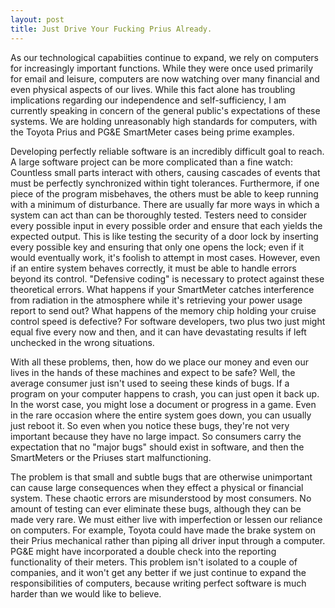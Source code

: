 ```yaml
---
layout: post
title: Just Drive Your Fucking Prius Already.
---
```


As our technological capabiities continue to expand, we rely on computers for increasingly important functions. While they were once used primarily for email and leisure, computers are now watching over many financial and even physical aspects of our lives. While this fact alone has troubling implications regarding our independence and self-sufficiency, I am currently speaking in concern of the general public's expectations of these systems. We are holding unreasonably high standards for computers, with the Toyota Prius and PG&E SmartMeter cases being prime examples.

Developing perfectly reliable software is an incredibly difficult goal to reach. A large software project can be more complicated than a fine watch: Countless small parts interact with others, causing cascades of events that must be perfectly synchronized within tight tolerances. Furthermore, if one piece of the program misbehaves, the others must be able to keep running with a minimum of disturbance. There are usually far more ways in which a system can act than can be thoroughly tested. Testers need to consider every possible input in every possible order and ensure that each yields the expected output. This is like testing the security of a door lock by inserting every possible key and ensuring that only one opens the lock; even if it would eventually work, it's foolish to attempt in most cases. However, even if an entire system behaves correctly, it must be able to handle errors beyond its control. "Defensive coding" is necessary to protect against these theoretical errors. What happens if your SmartMeter catches interference from radiation in the atmosphere while it's retrieving your power usage report to send out? What happens of the memory chip holding your cruise control speed is defective? For software developers, two plus two just might equal five every now and then, and it can have devastating results if left unchecked in the wrong situations.

With all these problems, then, how do we place our money and even our lives in the hands of these machines and expect to be safe? Well, the average consumer just isn't used to seeing these kinds of bugs. If a program on your computer happens to crash, you can just open it back up. In the worst case, you might lose a document or progress in a game. Even in the rare occasion where the entire system goes down, you can usually just reboot it. So even when you notice these bugs, they're not very important because they have no large impact. So consumers carry the expectation that no "major bugs" should exist in software, and then the SmartMeters or the Priuses start malfunctioning.

The problem is that small and subtle bugs that are otherwise unimportant can cause large consequences when they effect a physical or financial system. These chaotic errors are misunderstood by most consumers. No amount of testing can ever eliminate these bugs, although they can be made very rare. We must either live with imperfection or lessen our reliance on computers. For example, Toyota could have made the brake system on their Prius mechanical rather than piping all driver input through a computer. PG&E might have incorporated a double check into the reporting functionality of their meters. This problem isn't isolated to a couple of companies, and it won't get any better if we just continue to expand the responsibilities of computers, because writing perfect software is much harder than we would like to believe.
